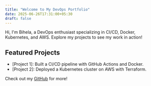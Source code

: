 ```yaml
---
title: "Welcome to My DevOps Portfolio"
date: 2025-06-26T17:31:00+05:30
draft: false
---
```

Hi, I'm Bihela, a DevOps enthusiast specializing in CI/CD, Docker, Kubernetes, and AWS. Explore my projects to see my work in action!

## Featured Projects
- [Project 1]: Built a CI/CD pipeline with GitHub Actions and Docker.
- [Project 2]: Deployed a Kubernetes cluster on AWS with Terraform.

Check out my [GitHub](https://github.com/Bihela) for more!